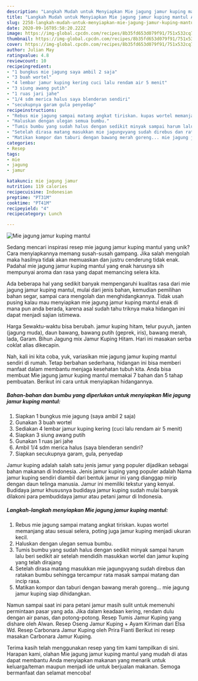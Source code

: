 ```yaml
---
description: "Langkah Mudah untuk Menyiapkan Mie jagung jamur kuping mantul Anti Gagal"
title: "Langkah Mudah untuk Menyiapkan Mie jagung jamur kuping mantul Anti Gagal"
slug: 2258-langkah-mudah-untuk-menyiapkan-mie-jagung-jamur-kuping-mantul-anti-gagal
date: 2020-09-16T05:58:20.222Z
image: https://img-global.cpcdn.com/recipes/8b35fd653d079f91/751x532cq70/mie-jagung-jamur-kuping-mantul-foto-resep-utama.jpg
thumbnail: https://img-global.cpcdn.com/recipes/8b35fd653d079f91/751x532cq70/mie-jagung-jamur-kuping-mantul-foto-resep-utama.jpg
cover: https://img-global.cpcdn.com/recipes/8b35fd653d079f91/751x532cq70/mie-jagung-jamur-kuping-mantul-foto-resep-utama.jpg
author: Julian May
ratingvalue: 4.8
reviewcount: 10
recipeingredient:
- "1 bungkus mie jagung saya ambil 2 saja"
- "3 buah wortel"
- "4 lembar jamur kuping kering cuci lalu rendam air 5 menit"
- "3 siung awang putih"
- "1 ruas jari jahe"
- "1/4 sdm merica halus saya blenderan sendiri"
- "secukupnya garam gula penyedap"
recipeinstructions:
- "Rebus mie jagung sampai matang angkat tiriskan. kupas wortel memanjang atau sesuai selera, poting juga jamur kuping menjadi ukuran kecil."
- "Haluskan dengan ulegan semua bumbu."
- "Tumis bumbu yang sudah halus dengan sedikit minyak sampai harum lalu beri sedikit air setelah mendidih masukkan wortel dan jamur kuping yang telah dirajang"
- "Setelah dirasa matang masukkan mie jagungvyang sudah direbus dan ratakan bumbu sehingga tercampur rata masak sampai matang dan incip rasa."
- "Matikan kompor dan taburi dengan bawang merah goreng... mie jagung jamur kuping siap dihidangkan."
categories:
- Resep
tags:
- mie
- jagung
- jamur

katakunci: mie jagung jamur 
nutrition: 119 calories
recipecuisine: Indonesian
preptime: "PT31M"
cooktime: "PT41M"
recipeyield: "4"
recipecategory: Lunch

---
```



![Mie jagung jamur kuping mantul](https://img-global.cpcdn.com/recipes/8b35fd653d079f91/751x532cq70/mie-jagung-jamur-kuping-mantul-foto-resep-utama.jpg)

Sedang mencari inspirasi resep mie jagung jamur kuping mantul yang unik? Cara menyiapkannya memang susah-susah gampang. Jika salah mengolah maka hasilnya tidak akan memuaskan dan justru cenderung tidak enak. Padahal mie jagung jamur kuping mantul yang enak harusnya sih mempunyai aroma dan rasa yang dapat memancing selera kita.

Ada beberapa hal yang sedikit banyak mempengaruhi kualitas rasa dari mie jagung jamur kuping mantul, mulai dari jenis bahan, kemudian pemilihan bahan segar, sampai cara mengolah dan menghidangkannya. Tidak usah pusing kalau mau menyiapkan mie jagung jamur kuping mantul enak di mana pun anda berada, karena asal sudah tahu triknya maka hidangan ini dapat menjadi sajian istimewa.

Harga Sewaktu-waktu bisa berubah. jamur kuping hitam, telur puyuh, janten (jagung muda), daun bawang, bawang putih (geprek, iris), bawang merah, lada, Garam. Bihun Jagung mix Jamur Kuping Hitam. Hari ini masakan serba coklat alias dikecapin.


Nah, kali ini kita coba, yuk, variasikan mie jagung jamur kuping mantul sendiri di rumah. Tetap berbahan sederhana, hidangan ini bisa memberi manfaat dalam membantu menjaga kesehatan tubuh kita. Anda bisa membuat Mie jagung jamur kuping mantul memakai 7 bahan dan 5 tahap pembuatan. Berikut ini cara untuk menyiapkan hidangannya.

<!--inarticleads1-->

##### Bahan-bahan dan bumbu yang diperlukan untuk menyiapkan Mie jagung jamur kuping mantul:

1. Siapkan 1 bungkus mie jagung (saya ambil 2 saja)
1. Gunakan 3 buah wortel
1. Sediakan 4 lembar jamur kuping kering (cuci lalu rendam air 5 menit)
1. Siapkan 3 siung awang putih
1. Gunakan 1 ruas jari jahe
1. Ambil 1/4 sdm merica halus (saya blenderan sendiri?
1. Siapkan secukupnya garam, gula, penyedap


Jamur kuping adalah salah satu jenis jamur yang populer dijadikan sebagai bahan makanan di Indonesia. Jenis jamur kuping yang populer adalah Nama jamur kuping sendiri diambil dari bentuk jamur ini yang dianggap mirip dengan daun telinga manusia. Jamur ini memiliki tekstur yang kenyal. Budidaya jamur khususnya budidaya jamur kuping sudah mulai banyak dilakoni para pembudidaya jamur atau petani jamur di Indonesia. 

<!--inarticleads2-->

##### Langkah-langkah menyiapkan Mie jagung jamur kuping mantul:

1. Rebus mie jagung sampai matang angkat tiriskan. kupas wortel memanjang atau sesuai selera, poting juga jamur kuping menjadi ukuran kecil.
1. Haluskan dengan ulegan semua bumbu.
1. Tumis bumbu yang sudah halus dengan sedikit minyak sampai harum lalu beri sedikit air setelah mendidih masukkan wortel dan jamur kuping yang telah dirajang
1. Setelah dirasa matang masukkan mie jagungvyang sudah direbus dan ratakan bumbu sehingga tercampur rata masak sampai matang dan incip rasa.
1. Matikan kompor dan taburi dengan bawang merah goreng... mie jagung jamur kuping siap dihidangkan.


Namun sampai saat ini para petani jamur masih sulit untuk memenuhi permintaan pasar yang ada. Jika dalam keadaan kering, rendam dulu dengan air panas, dan potong-potong. Resep Tumis Jamur Kuping yang dishare oleh Alwan. Resep Oseng Jamur Kuping + Ayam Kiriman dari Elsa Wd. Resep Carbonara Jamur Kuping oleh Prira Fianti Berikut ini resep masakan Carbonara Jamur Kuping. 

Terima kasih telah menggunakan resep yang tim kami tampilkan di sini. Harapan kami, olahan Mie jagung jamur kuping mantul yang mudah di atas dapat membantu Anda menyiapkan makanan yang menarik untuk keluarga/teman maupun menjadi ide untuk berjualan makanan. Semoga bermanfaat dan selamat mencoba!

